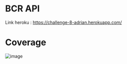 # BCR API

Link heroku : https://challenge-8-adrian.herokuapp.com/

# Coverage

![image](https://user-images.githubusercontent.com/92784920/173177936-7043e795-ddc2-4fcb-a76a-f28104eed4b0.png)
